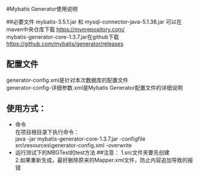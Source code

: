 #Mybatis Generator使用说明

##必要文件
mybatis-3.5.1.jar 和 mysql-connector-java-5.1.38.jar 可以在maven中央仓库下载
https://mvnrepository.com/  
mybatis-generator-core-1.3.7.jar在github下载
https://github.com/mybatis/generator/releases

## 配置文件
generator-config.xml是针对本次数据库的配置文件  
generator-config-详细参数.xml是Mybatis Generator配置文件的详细说明  
## 使用方式：
* 命令  
在项目根目录下执行命令：  
java -jar mybatis-generator-core-1.3.7.jar -configfile src\resources\generator-config.xml -overwrite
* 运行测试下的MBGTest的test方法
##注意：
1.src文件夹要先创建  
2.如果重新生成，最好删除原来的Mapper.xml文件，防止内容追加导致的报错
